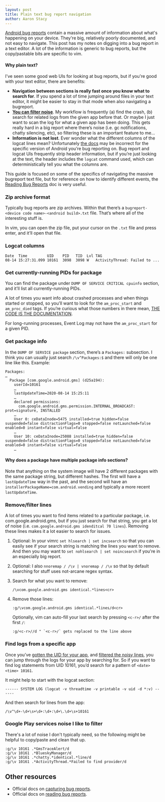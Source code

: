 ```yaml
---
layout: post
title: Plain text bug report navigation
author: Aaron Stacy
---
```


[Android bug reports](https://developer.android.com/studio/debug/bug-report)
contain a massive amount of information about what's happening on your device.
They're big, relatively poorly documented, and not easy to navigate. This post
has my notes on digging into a bug report in a text editor. A lot of the
information is generic to bug reports, but the copy/pastable bits are specific
to vim.

#### Why plain text?

I've seen some good web UIs for looking at bug reports, but if you're good with
your text editor, there are benefits:

* **Navigation between sections is really fast once you know what to search
  for**. If you spend a lot of time jumping around files in your text editor,
  it might be easier to stay in that mode when also navigating a bugreport.
* **[You can filter noise](#removefilter-lines)**. My workflow is frequently
  (a) find the crash, (b) search for related logs from the given app before
  that. Or maybe I just want to scan the log for what a given app has been
  doing. This gets really hard in a big report where there’s noise (i.e. gc
  notifications, chatty silencing, etc), so filtering these is an important
  feature to me…
* **Information is not lost**. Ever wonder what the different columns of the
  logcat lines mean? Unfortunately [the
  docs](https://source.android.com/setup/contribute/read-bug-reports#logcat)
  may be incorrect for the specific version of Android you’re bug reporting on.
  Bug report and logcat UIs frequently strip header information, but if you’re
  just looking at the text, the header includes the `logcat` command used,
  which can deterministically tell you what the columns are.

This guide is focused on some of the specifics of navigating the massive
bugreport text file, but for reference on how to identify different events, the
[Reading Bug
Reports](https://source.android.com/setup/contribute/read-bug-reports#history-focused-activities)
doc is very useful.

### Zip archive format

Typically bug reports are zip archives. Within that there’s a
`bugreport-<device code name>-<android build>.txt` file. That’s where all of
the interesting stuff is.

In vim, you can open the zip file, put your cursor on the `.txt` file and press
enter, and it’ll open that file.

### Logcat columns

```
Date  Time         UID    PID   TID  Lvl TAG
08-14 15:27:31.099 10161  3098  3098 W   ActivityThread: Failed to ...
```

### Get currently-running PIDs for package

You can find the package under `DUMP OF SERVICE CRITICAL cpuinfo` section, and
it’ll list all currently-running PIDs.

A lot of times you want info about crashed processes and when things started or
stopped, so you’ll want to look for the `am_proc_start` and `am_proc_died`
tags. If you’re curious what those numbers in there mean, [THE CODE IS THE
DOCUMENTATION](https://cs.android.com/android/platform/superproject/+/master:frameworks/base/services/core/java/com/android/server/am/ProcessList.java;l=2139;drc=2260bc18bd2e65b9adfe82cfbef2794ae6638e65).

For long-running processes, Event Log may not have the `am_proc_start` for a
given PID.

### Get package info

In the `DUMP OF SERVICE package` section, there’s a `Packages:` subsection. I
think you can usually just search `/\v^Packages:$` and there will only be one
line like this. Example:

```
Packages:
…
  Package [com.google.android.gms] (d25a194):
    userId=10161
    …
    lastUpdateTime=2020-08-14 15:25:11
    …
    declared permissions:
      com.google.android.gms.permission.INTERNAL_BROADCAST: prot=signature, INSTALLED
    …
    User 0: ceDataInode=5475 installed=true hidden=false suspended=false distractionFlags=0 stopped=false notLaunched=false enabled=0 instant=false virtual=false
    …
    User 10: ceDataInode=25088 installed=true hidden=false suspended=false distractionFlags=0 stopped=false notLaunched=false enabled=0 instant=false virtual=false
    …
```

#### Why does a package have multiple package info sections?

Note that anything on the system image will have 2 different packages with the
same package string, but different hashes. The first will have a
`lastUpdateTime` way in the past, and the second will have an
`installerPackageName=com.android.vending` and typically a more recent
`lastUpdateTime`.

### Remove/filter lines

A lot of times you want to find items related to a particular package, i.e.
com.google.android.gms, but if you just search for that string, you get a lot
of noise (i.e. `com.google.android.gms idenditcal 70 lines`). Removing these
lines makes it a lot easier to search for issues.

1. Optional: In your vimrc `set hlsearch | set incsearch` so that you can
   easily see if your search string is matching the lines you want to remove.
   And then you may want to `set nohlsearch | set noincsearch` if you're in an
   especially big report.
2. Optional: I also `nnoremap / /\v | vnoremap / /\v` so that by default
   searching for stuff uses not-arcane regex syntax.
3. Search for what you want to remove:

    ```
    /\vcom.google.android.gms identical.*lines<cr>
    ```

4. Remove those lines:

    ```
    :g/\vcom.google.android.gms identical.*lines/d<cr>
    ```

    Optionally, vim can auto-fill your last search by pressing `<c-r>/` after the first `/`:

    ```
    :g/<c-r>//d " `<c-r>/` gets replaced to the line above
    ```

### Find logs from a specific app

Once you’ve [gotten the UID for your app](#get-package-info), and [filtered the
noisy lines](#removefilter-lines), you can jump through the logs for your app
by searching for. So if you want to find log statements from UID 10161, you’d
search for a pattern of `<date> <time> 10161`.

It might help to start with the logcat section:

```
------ SYSTEM LOG (logcat -v threadtime -v printable -v uid -d *:v) ------
```

And then search for lines from the app:

```
/\v^\d+-\d+\s+\d+:\d+:\d+\.\d+\s+10161
```

### Google Play services noise I like to filter

There's a lot of noise I don't typically need, so the following might be
helpful to copy/paste and clean that up.

```
:g/\v 10161 .*GmsTraceAlert/d
:g/\v 10161 .*BlueskyManager/d
:g/\v 10161 .*chatty.*identical.*line/d
:g/\v 10161 .*ActivityThread.*Failed to find provider/d
```

## Other resources

*   Official docs on [capturing bug
    reports](https://developer.android.com/studio/debug/bug-report).
*   Official docs on [reading bug
    reports](https://source.android.com/setup/contribute/read-bug-reports).
